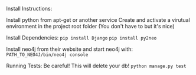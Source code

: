 Install Instructions:

Install python from apt-get or another service
Create and activate a virutual environment in the project root folder (You don't have to but it's nice)

Install Dependencies:
```pip install Django```
```pip install py2neo```

Install neo4j from their website and start neo4j with:
```PATH_TO_NEO4J/bin/neo4j console```

Running Tests:
Be careful! This will delete your db!
```python manage.py test```
